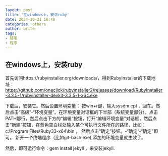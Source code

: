 ```yaml
---
layout: post
title: '在windows上，安装ruby'
date: 2024-10-21 16:48
categories: others
author: brite
tags:
- 随笔
- 程序
---
```


## 在windows上，安装ruby

首先访问https://rubyinstaller.org/downloads/，得到RubyInstaller的下载地址：
https://github.com/oneclick/rubyinstaller2/releases/download/RubyInstaller-3.3.5-1/rubyinstaller-devkit-3.3.5-1-x64.exe

下载后，安装它。然后设置环境变量：
 按win+r键，输入sysdm.cpl ，回车。然后点击“高级”-“环境变量”。在环境变量对话框的下半部（系统变量部分），点击PATH那行，然后点击下方的“编辑”按钮，打开“编辑环境变量”对话框，然后点击“新建”按钮，在蓝色空白栏处输入某个可执行文件所在的路径，比如：c:\Program Files\Ruby33-x64\bin ，
然后点击“确定”按钮。-“确定”-“确定”即可。
新开一个终端程序（比如git-bash.exe),添加的环境变量就生效了。

然后，即可运行命令：gem install jekyll ，来安装jekyll.
